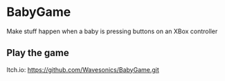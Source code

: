 # BabyGame
Make stuff happen when a baby is pressing buttons on an XBox controller

## Play the game
Itch.io: https://github.com/Wavesonics/BabyGame.git
